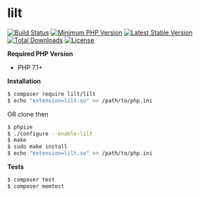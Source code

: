 # lilt

[![Build Status](https://img.shields.io/travis/lilt-php/lilt/master.svg?style=flat-square)](https://travis-ci.org/lilt-php/lilt)
[![Minimum PHP Version](https://img.shields.io/badge/php-%3E%3D%207.1-8892BF.svg?style=flat-square)](https://php.net/)
[![Latest Stable Version](https://poser.pugx.org/lilt/lilt/v/stable?format=flat-square)](https://packagist.org/packages/lilt/lilt)
[![Total Downloads](https://poser.pugx.org/lilt/lilt/downloads?format=flat-square)](https://packagist.org/packages/lilt/lilt)
[![License](https://poser.pugx.org/lilt/lilt/license?format=flat-square)](https://packagist.org/packages/lilt/lilt)

**Required PHP Version**

- PHP 7.1+

**Installation**

```bash
$ composer require lilt/lilt
$ echo "extension=lilt.so" >> /path/to/php.ini
```
OR clone then
```bash
$ phpize
$ ./configure --enable-lilt
$ make
$ sudo make install
$ echo "extension=lilt.so" >> /path/to/php.ini
```

**Tests**

```bash
$ composer test
$ composer memtest
```